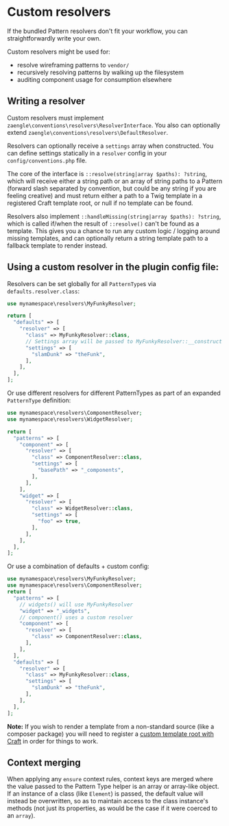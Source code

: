 # Custom resolvers

If the bundled Pattern resolvers don't fit your workflow, you can straightforwardly write your own.

Custom resolvers might be used for:

- resolve wireframing patterns to `vendor/`
- recursively resolving patterns by walking up the filesystem
- auditing component usage for consumption elsewhere

## Writing a resolver

Custom resolvers must implement `zaengle\conventions\resolvers\ResolverInterface`. You also can optionally extend `zaengle\conventions\resolvers\DefaultResolver`.

Resolvers can optionally receive a `settings` array when constructed. You can define settings statically in a `resolver` config in your `config/conventions.php` file.

The core of the interface is `::resolve(string|array $paths): ?string`, which will receive either a string path or an array of string paths to a Pattern (forward slash separated by convention, but could be any string if you are feeling creative) and must return either a path to a Twig template in a registered Craft template root, or null if no template can be found.

Resolvers also implement `::handleMissing(string|array $paths): ?string`, which is called if/when the result of `::resolve()` can't be found as a template. This gives you a chance to run any custom logic / logging around missing templates, and can optionally return a string template path to a fallback template to render instead.

## Using a custom resolver in the plugin config file:

Resolvers can be set globally for all `PatternType`s via `defaults.resolver.class`:

```php
use mynamespace\resolvers\MyFunkyResolver;

return [
  "defaults" => [
    "resolver" => [
      "class" => MyFunkyResolver::class,
      // Settings array will be passed to MyFunkyResolver::__construct
      "settings" => [
        "slamDunk" => "theFunk",
      ],
    ],
  ],
];
```

Or use different resolvers for different PatternTypes as part of an expanded `PatternType` definition:

```php
use mynamespace\resolvers\ComponentResolver;
use mynamespace\resolvers\WidgetResolver;

return [
  "patterns" => [
    "component" => [
      "resolver" => [
        "class" => ComponentResolver::class,
        "settings" => [
          "basePath" => "_components",
        ],
      ],
    ],
    "widget" => [
      "resolver" => [
        "class" => WidgetResolver::class,
        "settings" => [
          "foo" => true,
        ],
      ],
    ],
  ],
];
```

Or use a combination of defaults + custom config:

```php
use mynamespace\resolvers\MyFunkyResolver;
use mynamespace\resolvers\ComponentResolver;
return [
  "patterns" => [
    // widgets() will use MyFunkyResolver
    "widget" => "_widgets",
    // component() uses a custom resolver
    "component" => [
      "resolver" => [
        "class" => ComponentResolver::class,
      ],
    ],
  ],
  "defaults" => [
    "resolver" => [
      "class" => MyFunkyResolver::class,
      "settings" => [
        "slamDunk" => "theFunk",
      ],
    ],
  ],
];
```

**Note:** If you wish to render a template from a non-standard source (like a composer package) you will need to register a [custom template root with Craft](https://craftcms.com/docs/4.x/extend/template-roots.html) in order for things to work.

## Context merging

When applying any `ensure` context rules, context keys are merged where the value passed to the Pattern Type helper is an array or array-like object. If an instance of a class (like `Element`) is passed, the default value will instead be overwritten, so as to maintain access to the class instance's methods (not just its properties, as would be the case if it were coerced to an `array`).
